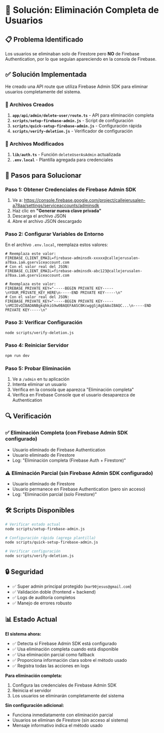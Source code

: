 # 🔧 Solución: Eliminación Completa de Usuarios

## 📋 Problema Identificado

Los usuarios se eliminaban solo de Firestore pero **NO** de Firebase Authentication, por lo que seguían apareciendo en la consola de Firebase.

## ✅ Solución Implementada

He creado una API route que utiliza Firebase Admin SDK para eliminar usuarios completamente del sistema.

### 🔧 Archivos Creados

1. **`app/api/admin/delete-user/route.ts`** - API para eliminación completa
2. **`scripts/setup-firebase-admin.js`** - Script de configuración
3. **`scripts/quick-setup-firebase-admin.js`** - Configuración rápida
4. **`scripts/verify-deletion.js`** - Verificador de configuración

### 📝 Archivos Modificados

1. **`lib/auth.ts`** - Función `deleteUserAsAdmin` actualizada
2. **`.env.local`** - Plantilla agregada para credenciales

## 🚀 Pasos para Solucionar

### Paso 1: Obtener Credenciales de Firebase Admin SDK

1. Ve a: https://console.firebase.google.com/project/callejerusalen-a78aa/settings/serviceaccounts/adminsdk
2. Haz clic en **"Generar nueva clave privada"**
3. Descarga el archivo JSON
4. Abre el archivo JSON descargado

### Paso 2: Configurar Variables de Entorno

En el archivo `.env.local`, reemplaza estos valores:

```env
# Reemplaza este valor:
FIREBASE_CLIENT_EMAIL=firebase-adminsdk-xxxxx@callejerusalen-a78aa.iam.gserviceaccount.com
# Con el valor real del JSON:
FIREBASE_CLIENT_EMAIL=firebase-adminsdk-abc123@callejerusalen-a78aa.iam.gserviceaccount.com

# Reemplaza este valor:
FIREBASE_PRIVATE_KEY="-----BEGIN PRIVATE KEY-----\nYOUR_PRIVATE_KEY_HERE\n-----END PRIVATE KEY-----\n"
# Con el valor real del JSON:
FIREBASE_PRIVATE_KEY="-----BEGIN PRIVATE KEY-----\nMIIEvQIBADANBgkqhkiG9w0BAQEFAASCBKcwggSjAgEAAoIBAQC...\n-----END PRIVATE KEY-----\n"
```

### Paso 3: Verificar Configuración

```bash
node scripts/verify-deletion.js
```

### Paso 4: Reiniciar Servidor

```bash
npm run dev
```

### Paso 5: Probar Eliminación

1. Ve a `/admin` en tu aplicación
2. Intenta eliminar un usuario
3. Verifica en la consola que aparezca "Eliminación completa"
4. Verifica en Firebase Console que el usuario desaparezca de Authentication

## 🔍 Verificación

### ✅ Eliminación Completa (con Firebase Admin SDK configurado)
- Usuario eliminado de Firebase Authentication
- Usuario eliminado de Firestore
- Log: "Eliminación completa (Firebase Auth + Firestore)"

### ⚠️ Eliminación Parcial (sin Firebase Admin SDK configurado)
- Usuario eliminado de Firestore
- Usuario permanece en Firebase Authentication (pero sin acceso)
- Log: "Eliminación parcial (solo Firestore)"

## 🛠️ Scripts Disponibles

```bash
# Verificar estado actual
node scripts/setup-firebase-admin.js

# Configuración rápida (agrega plantilla)
node scripts/quick-setup-firebase-admin.js

# Verificar configuración
node scripts/verify-deletion.js
```

## 🔒 Seguridad

- ✅ Super admin principal protegido (`mar90jesus@gmail.com`)
- ✅ Validación doble (frontend + backend)
- ✅ Logs de auditoría completos
- ✅ Manejo de errores robusto

## 📊 Estado Actual

**El sistema ahora:**
- ✅ Detecta si Firebase Admin SDK está configurado
- ✅ Usa eliminación completa cuando está disponible
- ✅ Usa eliminación parcial como fallback
- ✅ Proporciona información clara sobre el método usado
- ✅ Registra todas las acciones en logs

**Para eliminación completa:**
1. Configura las credenciales de Firebase Admin SDK
2. Reinicia el servidor
3. Los usuarios se eliminarán completamente del sistema

**Sin configuración adicional:**
- Funciona inmediatamente con eliminación parcial
- Usuarios se eliminan de Firestore (sin acceso al sistema)
- Mensaje informativo indica el método usado
